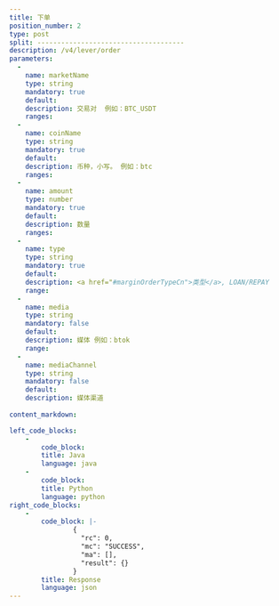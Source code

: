 ```yaml
---
title: 下单
position_number: 2
type: post
split: -------------------------------------
description: /v4/lever/order
parameters:
  -
    name: marketName
    type: string
    mandatory: true
    default:
    description: 交易对  例如：BTC_USDT
    ranges:
  -
    name: coinName
    type: string
    mandatory: true
    default:
    description: 币种，小写。 例如：btc
    ranges:
  -
    name: amount
    type: number
    mandatory: true
    default:
    description: 数量
    ranges:
  -
    name: type
    type: string
    mandatory: true
    default:
    description: <a href="#marginOrderTypeCn">类型</a>, LOAN/REPAY
    range:
  -
    name: media
    type: string
    mandatory: false
    default:
    description: 媒体 例如：btok
    range:
  -
    name: mediaChannel
    type: string
    mandatory: false
    default:
    description: 媒体渠道
      
content_markdown: 

left_code_blocks:
    -
        code_block:
        title: Java
        language: java
    -
        code_block:
        title: Python
        language: python
right_code_blocks:
    -
        code_block: |-
                {
                  "rc": 0,
                  "mc": "SUCCESS",
                  "ma": [],
                  "result": {}
                }
        title: Response
        language: json
---
```


